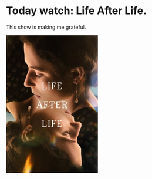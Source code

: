 # Today watch: Life After Life.

This show is making me grateful.

![pic](/img/lifeafterlife/lifeafterlife.jpg)
